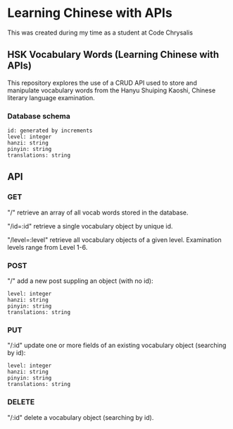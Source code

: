 # Learning Chinese with APIs

This was created during my time as a student at Code Chrysalis

<!-- Add image of database diagram (with relations) -->

## HSK Vocabulary Words (Learning Chinese with APIs)

This repository explores the use of a CRUD API used to store and manipulate vocabulary words from the Hanyu Shuiping Kaoshi, Chinese literary language examination.

### Database schema

    id: generated by increments
    level: integer
    hanzi: string
    pinyin: string
    translations: string

## API

### GET

"/"
retrieve an array of all vocab words stored in the database.

"/id=:id"
retrieve a single vocabulary object by unique id.

"/level=:level"
retrieve all vocabulary objects of a given level. Examination levels range from Level 1-6.

### POST

"/"
add a new post suppling an object (with no id):

    level: integer
    hanzi: string
    pinyin: string
    translations: string

### PUT

"/:id"
update one or more fields of an existing vocabulary object (searching by id):

    level: integer
    hanzi: string
    pinyin: string
    translations: string

### DELETE

"/:id"
delete a vocabulary object (searching by id).

